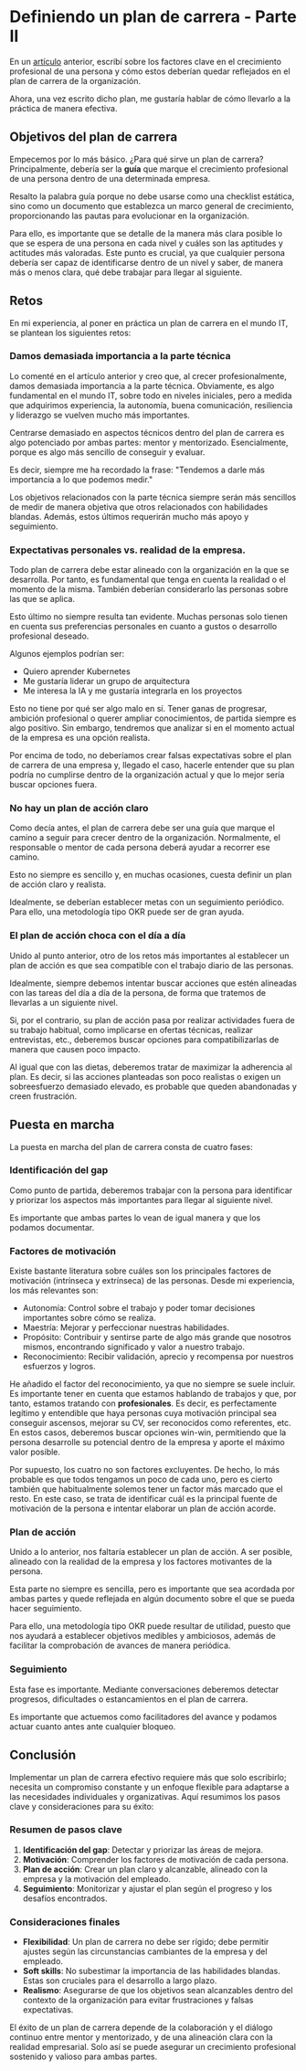 # Definiendo un plan de carrera - Parte II

<!--more-->

En un [artículo](https://testingfromthetrenches.com/pdp-1/) anterior, escribí sobre los factores clave en el crecimiento profesional de una persona y cómo estos deberían quedar reflejados en el plan de carrera de la organización.

Ahora, una vez escrito dicho plan, me gustaría hablar de cómo llevarlo a la práctica de manera efectiva.

## Objetivos del plan de carrera

Empecemos por lo más básico. ¿Para qué sirve un plan de carrera? Principalmente, debería ser la **guía** que marque el crecimiento profesional de una persona dentro de una determinada empresa.

Resalto la palabra guía porque no debe usarse como una checklist estática, sino como un documento que establezca un marco general de crecimiento, proporcionando las pautas para evolucionar en la organización.

Para ello, es importante que se detalle de la manera más clara posible lo que se espera de una persona en cada nivel y cuáles son las aptitudes y actitudes más valoradas. Este punto es crucial, ya que cualquier persona debería ser capaz de identificarse dentro de un nivel y saber, de manera más o menos clara, qué debe trabajar para llegar al siguiente.

## Retos

En mi experiencia, al poner en práctica un plan de carrera en el mundo IT, se plantean los siguientes retos:

### Damos demasiada importancia a la parte técnica

Lo comenté en el artículo anterior y creo que, al crecer profesionalmente, damos demasiada importancia a la parte técnica. Obviamente, es algo fundamental en el mundo IT, sobre todo en niveles iniciales, pero a medida que adquirimos experiencia, la autonomía, buena comunicación, resiliencia y liderazgo se vuelven mucho más importantes.

Centrarse demasiado en aspectos técnicos dentro del plan de carrera es algo potenciado por ambas partes: mentor y mentorizado. Esencialmente, porque es algo más sencillo de conseguir y evaluar.

Es decir, siempre me ha recordado la frase: "Tendemos a darle más importancia a lo que podemos medir."

Los objetivos relacionados con la parte técnica siempre serán más sencillos de medir de manera objetiva que otros relacionados con habilidades blandas. Además, estos últimos requerirán mucho más apoyo y seguimiento.

### Expectativas personales vs. realidad de la empresa.

Todo plan de carrera debe estar alineado con la organización en la que se desarrolla. Por tanto, es fundamental que tenga en cuenta la realidad o el momento de la misma. También deberían considerarlo las personas sobre las que se aplica.

Esto último no siempre resulta tan evidente. Muchas personas solo tienen en cuenta sus preferencias personales en cuanto a gustos o desarrollo profesional deseado.

Algunos ejemplos podrían ser:

- Quiero aprender Kubernetes
- Me gustaría liderar un grupo de arquitectura
- Me interesa la IA y me gustaría integrarla en los proyectos

Esto no tiene por qué ser algo malo en sí. Tener ganas de progresar, ambición profesional o querer ampliar conocimientos, de partida siempre es algo positivo. Sin embargo, tendremos que analizar si en el momento actual de la empresa es una opción realista.

Por encima de todo, no deberíamos crear falsas expectativas sobre el plan de carrera de una empresa y, llegado el caso, hacerle entender que su plan podría no cumplirse dentro de la organización actual y que lo mejor sería buscar opciones fuera.

### No hay un plan de acción claro

Como decía antes, el plan de carrera debe ser una guía que marque el camino a seguir para crecer dentro de la organización. Normalmente, el responsable o mentor de cada persona deberá ayudar a recorrer ese camino.

Esto no siempre es sencillo y, en muchas ocasiones, cuesta definir un plan de acción claro y realista.

Idealmente, se deberían establecer metas con un seguimiento periódico. Para ello, una metodología tipo OKR puede ser de gran ayuda.

### El plan de acción choca con el día a día

Unido al punto anterior, otro de los retos más importantes al establecer un plan de acción es que sea compatible con el trabajo diario de las personas.

Idealmente, siempre debemos intentar buscar acciones que estén alineadas con las tareas del día a día de la persona, de forma que tratemos de llevarlas a un siguiente nivel.

Si, por el contrario, su plan de acción pasa por realizar actividades fuera de su trabajo habitual, como implicarse en ofertas técnicas, realizar entrevistas, etc., deberemos buscar opciones para compatibilizarlas de manera que causen poco impacto.

Al igual que con las dietas, deberemos tratar de maximizar la adherencia al plan. Es decir, si las acciones planteadas son poco realistas o exigen un sobreesfuerzo demasiado elevado, es probable que queden abandonadas y creen frustración.

## Puesta en marcha

La puesta en marcha del plan de carrera consta de cuatro fases:

### Identificación del gap

Como punto de partida, deberemos trabajar con la persona para identificar y priorizar los aspectos más importantes para llegar al siguiente nivel.

Es importante que ambas partes lo vean de igual manera y que los podamos documentar.

### Factores de motivación

Existe bastante literatura sobre cuáles son los principales factores de motivación (intrínseca y extrínseca) de las personas. Desde mi experiencia, los más relevantes son:

- Autonomía: Control sobre el trabajo y poder tomar decisiones importantes sobre cómo se realiza.
- Maestría: Mejorar y perfeccionar nuestras habilidades.
- Propósito: Contribuir y sentirse parte de algo más grande que nosotros mismos, encontrando significado y valor a nuestro trabajo.
- Reconocimiento: Recibir validación, aprecio y recompensa por nuestros esfuerzos y logros.

He añadido el factor del reconocimiento, ya que no siempre se suele incluir. Es importante tener en cuenta que estamos hablando de trabajos y que, por tanto, estamos tratando con **profesionales**. Es decir, es perfectamente legítimo y entendible que haya personas cuya motivación principal sea conseguir ascensos, mejorar su CV, ser reconocidos como referentes, etc. En estos casos, deberemos buscar opciones win-win, permitiendo que la persona desarrolle su potencial dentro de la empresa y aporte el máximo valor posible.

Por supuesto, los cuatro no son factores excluyentes. De hecho, lo más probable es que todos tengamos un poco de cada uno, pero es cierto también que habitualmente solemos tener un factor más marcado que el resto. En este caso, se trata de identificar cuál es la principal fuente de motivación de la persona e intentar elaborar un plan de acción acorde.

### Plan de acción

Unido a lo anterior, nos faltaría establecer un plan de acción. A ser posible, alineado con la realidad de la empresa y los factores motivantes de la persona.

Esta parte no siempre es sencilla, pero es importante que sea acordada por ambas partes y quede reflejada en algún documento sobre el que se pueda hacer seguimiento.

Para ello, una metodología tipo OKR puede resultar de utilidad, puesto que nos ayudará a establecer objetivos medibles y ambiciosos, además de facilitar la comprobación de avances de manera periódica.

### Seguimiento

Esta fase es importante. Mediante conversaciones deberemos detectar progresos, dificultades o estancamientos en el plan de carrera.

Es importante que actuemos como facilitadores del avance y podamos actuar cuanto antes ante cualquier bloqueo.

## Conclusión

Implementar un plan de carrera efectivo requiere más que solo escribirlo; necesita un compromiso constante y un enfoque flexible para adaptarse a las necesidades individuales y organizativas. Aquí resumimos los pasos clave y consideraciones para su éxito:

### Resumen de pasos clave

1. **Identificación del gap**: Detectar y priorizar las áreas de mejora.
2. **Motivación**: Comprender los factores de motivación de cada persona.
3. **Plan de acción**: Crear un plan claro y alcanzable, alineado con la empresa y la motivación del empleado.
4. **Seguimiento**: Monitorizar y ajustar el plan según el progreso y los desafíos encontrados.

### Consideraciones finales

- **Flexibilidad**: Un plan de carrera no debe ser rígido; debe permitir ajustes según las circunstancias cambiantes de la empresa y del empleado.
- **Soft skills**: No subestimar la importancia de las habilidades blandas. Estas son cruciales para el desarrollo a largo plazo.
- **Realismo**: Asegurarse de que los objetivos sean alcanzables dentro del contexto de la organización para evitar frustraciones y falsas expectativas.

El éxito de un plan de carrera depende de la colaboración y el diálogo continuo entre mentor y mentorizado, y de una alineación clara con la realidad empresarial. Solo así se puede asegurar un crecimiento profesional sostenido y valioso para ambas partes.

